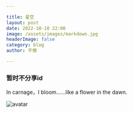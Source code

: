 ```yaml
---

title: 星空
layout: post
date: 2022-10-10 22:00
image: /assets/images/markdown.jpg
headerImage: false
category: blog
author: 不倦

---
```


### 暂时不分享id

In carnage，I bloom......like a flower in the dawn.

![avatar](iosidshare.github.io/aa/F5569B26-B836-45EB-89A6-E424CE8F0611.jpeg)
